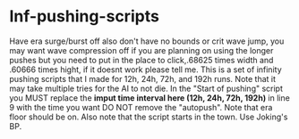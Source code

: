 # Inf-pushing-scripts
Have era surge/burst off also don't have no bounds or crit wave jump, you may want wave compression off if you are planning on using the longer pushes but you need to put in the place to click,.68625 times width and .60666 times hight, if it doesnt work please tell me.
This is a set of infinity pushing scripts that I made for 12h, 24h, 72h, and 192h runs.
Note that it may take multiple tries for the AI to not die.
In the "Start of pushing" script you MUST replace the ****imput time interval here (12h, 24h, 72h, 192h)**** in line 9 with the time you want DO NOT remove the "autopush".
Note that era floor should be on.
Also note that the script starts in the town.
Use Joking's BP.

